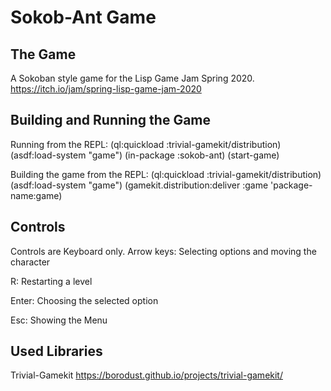 Sokob-Ant Game
=========================

The Game
-----------
A Sokoban style game for the Lisp Game Jam Spring 2020.
https://itch.io/jam/spring-lisp-game-jam-2020


Building and Running the Game
-------------------------------

Running from the REPL:
	(ql:quickload :trivial-gamekit/distribution)
	(asdf:load-system "game")
	(in-package :sokob-ant)
	(start-game)

Building the game from the REPL:
	(ql:quickload :trivial-gamekit/distribution)
	(asdf:load-system "game")
	(gamekit.distribution:deliver :game 'package-name:game)

Controls
-----------

Controls are Keyboard only.
Arrow keys:
	Selecting options and moving the character
	
R:
	Restarting a level
	
Enter:
	Choosing the selected option
	
Esc:
	Showing the Menu


Used Libraries
--------------

Trivial-Gamekit
https://borodust.github.io/projects/trivial-gamekit/

